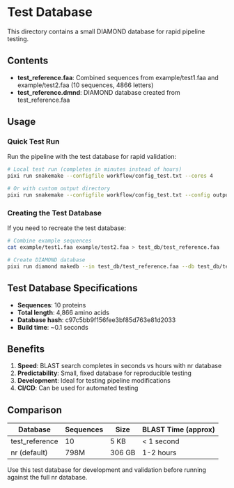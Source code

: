 # Test Database

This directory contains a small DIAMOND database for rapid pipeline testing.

## Contents

- **test_reference.faa**: Combined sequences from example/test1.faa and example/test2.faa (10 sequences, 4866 letters)
- **test_reference.dmnd**: DIAMOND database created from test_reference.faa

## Usage

### Quick Test Run

Run the pipeline with the test database for rapid validation:

```bash
# Local test run (completes in minutes instead of hours)
pixi run snakemake --configfile workflow/config_test.txt --cores 4

# Or with custom output directory
pixi run snakemake --configfile workflow/config_test.txt --config output_dir=test_output --cores 4
```

### Creating the Test Database

If you need to recreate the test database:

```bash
# Combine example sequences
cat example/test1.faa example/test2.faa > test_db/test_reference.faa

# Create DIAMOND database
pixi run diamond makedb --in test_db/test_reference.faa --db test_db/test_reference
```

## Test Database Specifications

- **Sequences**: 10 proteins
- **Total length**: 4,866 amino acids
- **Database hash**: c97c5bb9f156fee3bf85d763e81d2033
- **Build time**: ~0.1 seconds

## Benefits

1. **Speed**: BLAST search completes in seconds vs hours with nr database
2. **Predictability**: Small, fixed database for reproducible testing
3. **Development**: Ideal for testing pipeline modifications
4. **CI/CD**: Can be used for automated testing

## Comparison

| Database | Sequences | Size | BLAST Time (approx) |
|----------|-----------|------|---------------------|
| test_reference | 10 | 5 KB | < 1 second |
| nr (default) | 798M | 306 GB | 1-2 hours |

Use this test database for development and validation before running against the full nr database.